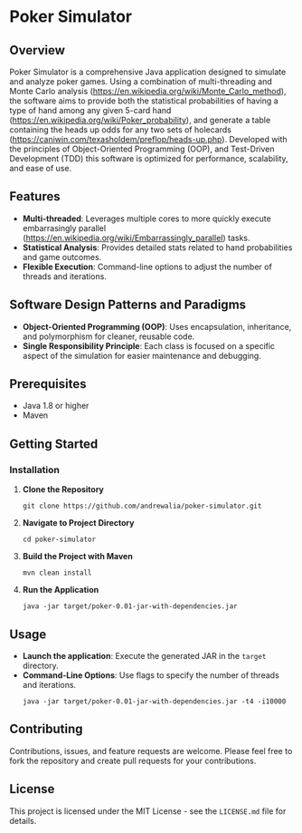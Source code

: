 # Poker Simulator

## Overview

Poker Simulator is a comprehensive Java application designed to simulate and analyze poker games. Using a combination of multi-threading and Monte Carlo analysis (https://en.wikipedia.org/wiki/Monte_Carlo_method), the software aims to provide both the statistical probabilities of having a type of hand among any given 5-card hand (https://en.wikipedia.org/wiki/Poker_probability), and generate a table containing the heads up odds for any two sets of holecards (https://caniwin.com/texasholdem/preflop/heads-up.php). Developed with the principles of Object-Oriented Programming (OOP), and Test-Driven Development (TDD) this software is optimized for performance, scalability, and ease of use.

## Features

- **Multi-threaded**: Leverages multiple cores to more quickly execute embarrasingly parallel (https://en.wikipedia.org/wiki/Embarrassingly_parallel) tasks.
- **Statistical Analysis**: Provides detailed stats related to hand probabilities and game outcomes.
- **Flexible Execution**: Command-line options to adjust the number of threads and iterations.

## Software Design Patterns and Paradigms

- **Object-Oriented Programming (OOP)**: Uses encapsulation, inheritance, and polymorphism for cleaner, reusable code.
- **Single Responsibility Principle**: Each class is focused on a specific aspect of the simulation for easier maintenance and debugging.
  
## Prerequisites

- Java 1.8 or higher
- Maven

## Getting Started

### Installation

1. **Clone the Repository**
    ```shell
    git clone https://github.com/andrewalia/poker-simulator.git
    ```

2. **Navigate to Project Directory**
    ```shell
    cd poker-simulator
    ```

3. **Build the Project with Maven**
    ```shell
    mvn clean install
    ```

4. **Run the Application**
    ```shell
    java -jar target/poker-0.01-jar-with-dependencies.jar
    ```

## Usage

- **Launch the application**: Execute the generated JAR in the `target` directory.
- **Command-Line Options**: Use flags to specify the number of threads and iterations.
  ```shell
  java -jar target/poker-0.01-jar-with-dependencies.jar -t4 -i10000
  ```

## Contributing

Contributions, issues, and feature requests are welcome. Please feel free to fork the repository and create pull requests for your contributions.

## License

This project is licensed under the MIT License - see the `LICENSE.md` file for details.
